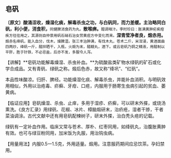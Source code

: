 ## 皂矾

**〔原文〕酸涌涩收，燥湿化痰，解毒杀虫之功，与白矾同，而力差缓。主治略同白矾，利小便，消食积，**<small>同健脾消食药为丸。</small>**散喉痹。**<small>醋调咽汁。李时珍曰：胀满黄肿疟痢疳疾方往往用之，其源则自仲景用矾石硝石治女劳黄疸方中变化而来。</small>**深青莹净者良，煅赤用。**<small>煅赤名绛矾，能入血分，伐木，燥脾湿。张三丰治肿满，有伐木丸，苍术二斤，米泔浸，黄酒面曲四两炒，绛矾一斤，醋拌晒干，入瓶，火煅为末，醋糊丸，酒下。或云皂矾乃铜之精液，用醋制以平肝，胜于针铁，不必忌盐，后亦不发，多服令人泻。</small>

【讲解】**皂矾功能解毒燥湿、杀虫补血。**为硫酸盐类矿物水绿矾的矿石或化学合成品。又有青矾、绿矾之称。煅后色赤，故又称“绛巩”、“红矾”。

本品性味酸凉。归肝、脾经。功能燥湿化痰、解毒杀虫，并能补血消积。与明矾效用相似，外用以治疮毒、疥癣、牙疳、口疮，内服用于肠寄生虫病引起的贫血、萎黄病。

【临证应用】皂矾燥湿、杀虫、止痒，多用于湿疹、疥癣，可以研末外搽，或烧汤熏洗。《良方汇录》用绿矾、花椒、冰片、樟脑煅研末，治疥疮，湿者干掺，干者菜油调涂。古代文献中还有用皂矾配楝树子，研末外搽，治白秃头疮的记载。

绿矾有一定补血作用。临床又常与苍术、厚朴、红枣同用，如绛矾丸，治腹胀黄肿有效。也可与绿豆粉同用，加米饭为丸服，用治钩虫病。

【用量用法】内服0.5一1.5克，外用适量。煅用。注意服药期间应忌饮茶。孕妇禁用。
